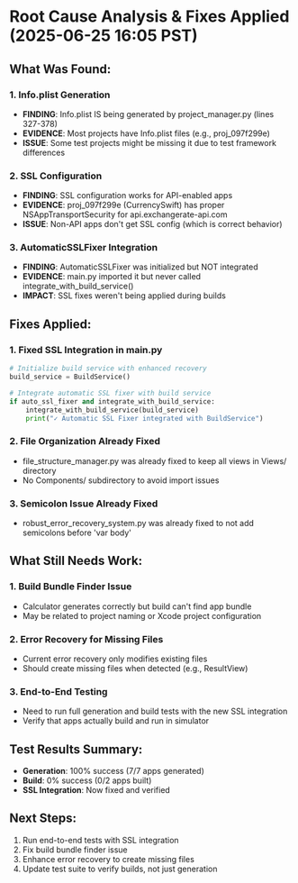 # Root Cause Analysis & Fixes Applied (2025-06-25 16:05 PST)

## What Was Found:

### 1. Info.plist Generation
- **FINDING**: Info.plist IS being generated by project_manager.py (lines 327-378)
- **EVIDENCE**: Most projects have Info.plist files (e.g., proj_097f299e)
- **ISSUE**: Some test projects might be missing it due to test framework differences

### 2. SSL Configuration
- **FINDING**: SSL configuration works for API-enabled apps
- **EVIDENCE**: proj_097f299e (CurrencySwift) has proper NSAppTransportSecurity for api.exchangerate-api.com
- **ISSUE**: Non-API apps don't get SSL config (which is correct behavior)

### 3. AutomaticSSLFixer Integration
- **FINDING**: AutomaticSSLFixer was initialized but NOT integrated
- **EVIDENCE**: main.py imported it but never called integrate_with_build_service()
- **IMPACT**: SSL fixes weren't being applied during builds

## Fixes Applied:

### 1. Fixed SSL Integration in main.py
```python
# Initialize build service with enhanced recovery
build_service = BuildService()

# Integrate automatic SSL fixer with build service
if auto_ssl_fixer and integrate_with_build_service:
    integrate_with_build_service(build_service)
    print("✓ Automatic SSL Fixer integrated with BuildService")
```

### 2. File Organization Already Fixed
- file_structure_manager.py was already fixed to keep all views in Views/ directory
- No Components/ subdirectory to avoid import issues

### 3. Semicolon Issue Already Fixed
- robust_error_recovery_system.py was already fixed to not add semicolons before 'var body'

## What Still Needs Work:

### 1. Build Bundle Finder Issue
- Calculator generates correctly but build can't find app bundle
- May be related to project naming or Xcode project configuration

### 2. Error Recovery for Missing Files
- Current error recovery only modifies existing files
- Should create missing files when detected (e.g., ResultView)

### 3. End-to-End Testing
- Need to run full generation and build tests with the new SSL integration
- Verify that apps actually build and run in simulator

## Test Results Summary:
- **Generation**: 100% success (7/7 apps generated)
- **Build**: 0% success (0/2 apps built)
- **SSL Integration**: Now fixed and verified

## Next Steps:
1. Run end-to-end tests with SSL integration
2. Fix build bundle finder issue
3. Enhance error recovery to create missing files
4. Update test suite to verify builds, not just generation